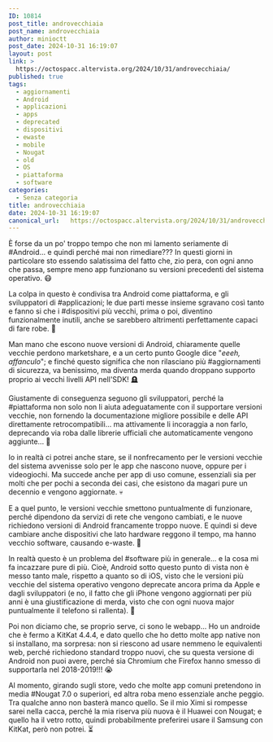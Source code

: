 ```yaml
---
ID: 10814
post_title: androvecchiaia
post_name: androvecchiaia
author: minioctt
post_date: 2024-10-31 16:19:07
layout: post
link: >
  https://octospacc.altervista.org/2024/10/31/androvecchiaia/
published: true
tags:
  - aggiornamenti
  - Android
  - applicazioni
  - apps
  - deprecated
  - dispositivi
  - ewaste
  - mobile
  - Nougat
  - old
  - OS
  - piattaforma
  - software
categories:
  - Senza categoria
title: androvecchiaia
date: 2024-10-31 16:19:07
canonical_url:   https://octospacc.altervista.org/2024/10/31/androvecchiaia/
---
```

<!-- wp:paragraph -->
<p>È forse da un po' troppo tempo che non mi lamento seriamente di #Android... e quindi perché mai non rimediare??? In questi giorni in particolare sto essendo salatissima del fatto che, zio pera, con ogni anno che passa, sempre meno app funzionano su versioni precedenti del sistema operativo. 😷</p>
<!-- /wp:paragraph -->

<!-- wp:paragraph -->
<p>La colpa in questo è condivisa tra Android come piattaforma, e gli sviluppatori di #applicazioni; le due parti messe insieme sgravano così tanto e fanno si che i #dispositivi più vecchi, prima o poi, diventino funzionalmente inutili, anche se sarebbero altrimenti perfettamente capaci di fare robe. 👿</p>
<!-- /wp:paragraph -->

<!-- wp:paragraph -->
<p>Man mano che escono nuove versioni di Android, chiaramente quelle vecchie perdono marketshare, e a un certo punto Google dice "<em>eeeh, affanculo</em>"; e finché questo significa che non rilasciano più #aggiornamenti di sicurezza, va benissimo, ma diventa merda quando droppano supporto proprio ai vecchi livelli API nell'SDK! 🪦</p>
<!-- /wp:paragraph -->

<!-- wp:paragraph -->
<p>Giustamente di conseguenza seguono gli sviluppatori, perché la #piattaforma non solo non li aiuta adeguatamente con il supportare versioni vecchie, non fornendo la documentazione migliore possibile e delle API direttamente retrocompatibili... ma attivamente li incoraggia a non farlo, deprecando via roba dalle librerie ufficiali che automaticamente vengono aggiunte... 🚽</p>
<!-- /wp:paragraph -->

<!-- wp:paragraph -->
<p>Io in realtà ci potrei anche stare, se il nonfrecamento per le versioni vecchie del sistema avvenisse solo per le app che nascono nuove, oppure per i videogiochi. Ma succede anche per app di uso comune, essenziali sia per molti che per pochi a seconda dei casi, che esistono da magari pure un decennio e vengono aggiornate. 💀</p>
<!-- /wp:paragraph -->

<!-- wp:paragraph -->
<p>E a quel punto, le versioni vecchie smettono puntualmente di funzionare, perché dipendono da servizi di rete che vengono cambiati, e le nuove richiedono versioni di Android francamente troppo nuove. E quindi si deve cambiare anche dispositivi che lato hardware reggono il tempo, ma hanno vecchio software, causando e-waste. 🚮</p>
<!-- /wp:paragraph -->

<!-- wp:paragraph -->
<p>In realtà questo è un problema del #software più in generale... e la cosa mi fa incazzare pure di più. Cioè, Android sotto questo punto di vista non è messo tanto male, rispetto a quanto so di iOS, visto che le versioni più vecchie del sistema operativo vengono deprecate ancora prima da Apple e dagli sviluppatori (e no, il fatto che gli iPhone vengono aggiornati per più anni è una giustificazione di merda, visto che con ogni nuova major puntualmente il telefono si rallenta). 📵</p>
<!-- /wp:paragraph -->

<!-- wp:paragraph -->
<p>Poi non diciamo che, se proprio serve, ci sono le webapp... Ho un androide che è fermo a KitKat 4.4.4, e dato quello che ho detto molte app native non si installano, ma sorpresa: non si riescono ad usare nemmeno le equivalenti web, perché richiedono standard troppo nuovi, che su questa versione di Android non puoi avere, perché sia Chromium che Firefox hanno smesso di supportarla nel 2018-2019!!! 😭</p>
<!-- /wp:paragraph -->

<!-- wp:paragraph -->
<p>Al momento, girando sugli store, vedo che molte app comuni pretendono in media #Nougat 7.0 o superiori, ed altra roba meno essenziale anche peggio. Tra qualche anno non basterà manco quello. Se il mio Ximi si rompesse sarei nella cacca, perché la mia riserva più nuova è il Huawei con Nougat; e quello ha il vetro rotto, quindi probabilmente preferirei usare il Samsung con KitKat, però non potrei. ⏳</p>
<!-- /wp:paragraph -->